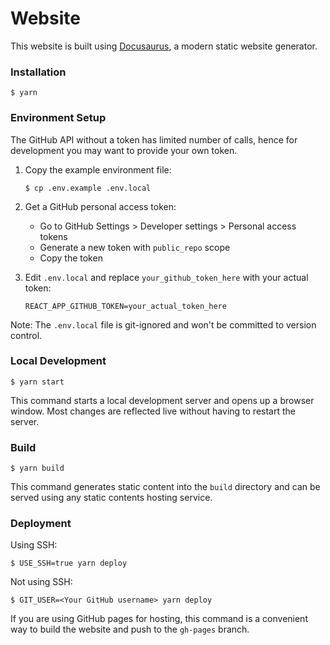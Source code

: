 # Website

This website is built using [Docusaurus](https://docusaurus.io/), a modern static website generator.

### Installation

```
$ yarn
```

### Environment Setup

The GitHub API without a token has limited number of calls, hence for development you may want to provide your own token.

1. Copy the example environment file:
   ```
   $ cp .env.example .env.local
   ```

2. Get a GitHub personal access token:
   - Go to GitHub Settings > Developer settings > Personal access tokens
   - Generate a new token with `public_repo` scope
   - Copy the token

3. Edit `.env.local` and replace `your_github_token_here` with your actual token:
   ```
   REACT_APP_GITHUB_TOKEN=your_actual_token_here
   ```

Note: The `.env.local` file is git-ignored and won't be committed to version control.

### Local Development

```
$ yarn start
```

This command starts a local development server and opens up a browser window. Most changes are reflected live without having to restart the server.

### Build

```
$ yarn build
```

This command generates static content into the `build` directory and can be served using any static contents hosting service.

### Deployment

Using SSH:

```
$ USE_SSH=true yarn deploy
```

Not using SSH:

```
$ GIT_USER=<Your GitHub username> yarn deploy
```

If you are using GitHub pages for hosting, this command is a convenient way to build the website and push to the `gh-pages` branch.
